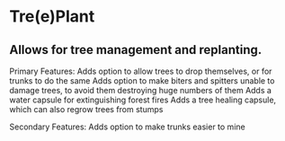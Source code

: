 # Tre(e)Plant
Allows for tree management and replanting.
-----------------
Primary Features:
Adds option to allow trees to drop themselves, or for trunks to do the same
Adds option to make biters and spitters unable to damage trees, to avoid them destroying huge numbers of them
Adds a water capsule for extinguishing forest fires
Adds a tree healing capsule, which can also regrow trees from stumps

Secondary Features:
Adds option to make trunks easier to mine